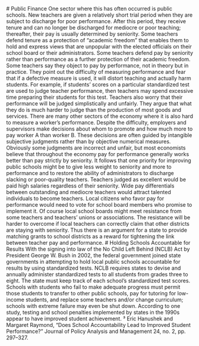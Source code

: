 \# Public Finance One sector where this has often occurred is public schools. New teachers are given a relatively short trial period when they are subject to discharge for poor performance. After this period, they receive tenure and can no longer be discharged for mediocre or poor teaching; thereafter, their pay is usually determined by seniority. Some teachers defend tenure as a protection of “academic freedom” that enables them to hold and express views that are unpopular with the elected officials on their school board or their administrators. Some teachers defend pay by seniority rather than performance as a further protection of their academic freedom. Some teachers say they object to pay by performance, not in theory but in practice. They point out the difficulty of measuring performance and fear that if a defective measure is used, it will distort teaching and actually harm students. For example, if students’ scores on a particular standardized test are used to judge teacher performance, then teachers may spend excessive time preparing their students for this test. Teachers also worry that their performance will be judged simplistically and unfairly. They argue that what they do is much harder to judge than the production of most goods and services. There are many other sectors of the economy where it is also hard to measure a worker’s performance. Despite the difficulty, employers and supervisors make decisions about whom to promote and how much more to pay worker A than worker B. These decisions are often guided by intangible subjective judgments rather than by objective numerical measures. Obviously some judgments are incorrect and unfair, but most economists believe that throughout the economy pay for performance generally works better than pay strictly by seniority. It follows that one priority for improving public schools might be to give less weight to seniority and more to performance and to restore the ability of administrators to discharge slacking or poor-quality teachers. Teachers judged as excellent would be paid high salaries regardless of their seniority. Wide pay differentials between outstanding and mediocre teachers would attract talented individuals to become teachers. Local citizens who favor pay for performance would need to vote for school board members who promise to implement it. Of course local school boards might meet resistance from some teachers and teachers’ unions or associations. The resistance will be harder to overcome if local teachers can correctly claim that other districts are staying with seniority. Thus there is an argument for a state to provide matching grants to school districts as a reward for tightening the link between teacher pay and performance. # Holding Schools Accountable for Results With the signing into law of the No Child Left Behind (NCLB) Act by President George W. Bush in 2002, the federal government joined state governments in attempting to hold local public schools accountable for results by using standardized tests. NCLB requires states to devise and annually administer standardized tests to all students from grades three to eight. The state must keep track of each school’s standardized test scores. Schools with students who fail to make adequate progress must permit those students to transfer to other public schools, pay for tutoring for low-income students, and replace some teachers and/or change curriculum; schools with extreme failure may even be shut down. According to one study, testing and school penalties implemented by states in the 1990s appear to have improved student achievement. ³ Eric Hanushek and Margaret Raymond, “Does School Accountability Lead to Improved Student Performance?” Journal of Policy Analysis and Management 24, no. 2, pp. 297–327.